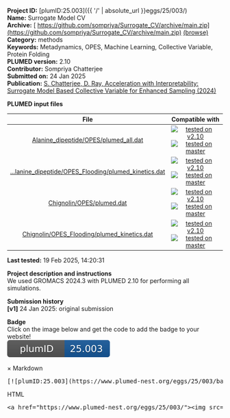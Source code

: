 **Project ID:** [plumID:25.003]({{ '/' | absolute_url }}eggs/25/003/)  
**Name:**  Surrogate Model CV  
**Archive:** [ https://github.com/sompriya/Surrogate_CV/archive/main.zip](https://github.com/sompriya/Surrogate_CV/archive/main.zip) [(browse)](https://github.com/sompriya/Surrogate_CV/tree/main)  
**Category:**  methods  
**Keywords:**  Metadynamics, OPES, Machine Learning, Collective Variable, Protein Folding  
**PLUMED version:**  2.10  
**Contributor:**  Sompriya Chatterjee  
**Submitted on:** 24 Jan 2025  
**Publication:** [S. Chatterjee, D. Ray, Acceleration with Interpretability: Surrogate Model Based Collective Variable for Enhanced Sampling (2024)](http://dx.doi.org/10.26434/chemrxiv-2024-x00x1)  
  
**PLUMED input files**  
  
| File     | Compatible with |  
|:--------:|:--------:|  
| [Alanine_dipeptide/OPES/plumed_all.dat](./data/Alanine_dipeptide/OPES/plumed_all.dat.md) |  [![tested on v2.10](https://img.shields.io/badge/v2.10-passing-green.svg)](data/Alanine_dipeptide/OPES/plumed_all.dat.plumed.stderr) [![tested on master](https://img.shields.io/badge/master-passing-green.svg)](data/Alanine_dipeptide/OPES/plumed_all.dat.plumed_master.stderr) |  
| [...lanine_dipeptide/OPES_Flooding/plumed_kinetics.dat](./data/Alanine_dipeptide/OPES_Flooding/plumed_kinetics.dat.md) |  [![tested on v2.10](https://img.shields.io/badge/v2.10-passing-green.svg)](data/Alanine_dipeptide/OPES_Flooding/plumed_kinetics.dat.plumed.stderr) [![tested on master](https://img.shields.io/badge/master-passing-green.svg)](data/Alanine_dipeptide/OPES_Flooding/plumed_kinetics.dat.plumed_master.stderr) |  
| [Chignolin/OPES/plumed.dat](./data/Chignolin/OPES/plumed.dat.md) |  [![tested on v2.10](https://img.shields.io/badge/v2.10-passing-green.svg)](data/Chignolin/OPES/plumed.dat.plumed.stderr) [![tested on master](https://img.shields.io/badge/master-passing-green.svg)](data/Chignolin/OPES/plumed.dat.plumed_master.stderr) |  
| [Chignolin/OPES_Flooding/plumed_kinetics.dat](./data/Chignolin/OPES_Flooding/plumed_kinetics.dat.md) |  [![tested on v2.10](https://img.shields.io/badge/v2.10-passing-green.svg)](data/Chignolin/OPES_Flooding/plumed_kinetics.dat.plumed.stderr) [![tested on master](https://img.shields.io/badge/master-passing-green.svg)](data/Chignolin/OPES_Flooding/plumed_kinetics.dat.plumed_master.stderr) |  
  
**Last tested:**  19 Feb 2025, 14:20:31
  
**Project description and instructions**  
We used GROMACS 2024.3 with PLUMED 2.10 for performing all simulations. 

  
**Submission history**  
**[v1]** 24 Jan 2025: original submission  
  
**Badge**  
Click on the image below and get the code to add the badge to your website!  
<img src="./badge.svg" alt="plumeDnest:25.003" id="myBtn" class="badge">
<div id="myModal" class="modal">
  <div class="modal-content">
    <span class="close">&times;</span>
    Markdown<pre>[![plumID:25.003](https://www.plumed-nest.org/eggs/25/003/badge.svg)](https://www.plumed-nest.org/eggs/25/003/)</pre>
    HTML<pre>&lt;a href="https://www.plumed-nest.org/eggs/25/003/"&gt;&lt;img src="https://www.plumed-nest.org/eggs/25/003/badge.svg" alt="plumID:25.003"&gt;&lt;/a&gt;</pre>
  </div>
</div>
